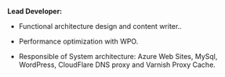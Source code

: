 **Lead Developer:**

- Functional architecture design and content writer..

- Performance optimization with <span class="text-warning">WPO</span>.

- Responsible of System architecture: <span class="text-warning">Azure Web Sites</span>, <span class="text-warning">MySql</span>, <span class="text-warning">WordPress</span>, <span class="text-warning">CloudFlare DNS proxy</span> and <span class="text-warning">Varnish Proxy Cache</span>.